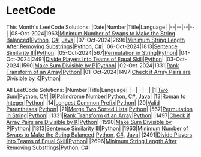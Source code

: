 # LeetCode
This Month's LeetCode Solutions:
|Date|Number|Title|Language|
|--|--|--|--|
|08-Oct-2024|1963|[Minimum Number of Swaps to Make the String Balanced](/1963)|[Python](/1963/1963.py), [C#](/1963/1963.cs), [Java](/1963/1963.java)|
|07-Oct-2024|2696|[Minimum String Length After Removing Substrings](/2696)|[Python](/2696/2696.py), [C#](/2696/2696.cs)|
|06-Oct-2024|1813|[Sentence Similarity III](/1813)|[Python](/1813/1813.py)|
|05-Oct-2024|567|[Permutation in String](/567)|[Python](/567/567.py)|
|04-Oct-2024|2491|[Divide Players Into Teams of Equal Skill](/2491)|[Python](/2491/2491.py)|
|03-Oct-2024|1590|[Make Sum Divisible by P](/1590)|[Python](/1590/1590.py)|
|02-Oct-2024|1331|[Rank Transform of an Array](/1331)|[Python](/1331/1331.py)|
|01-Oct-2024|1497|[Check if Array Pairs are Divisible by K](/1497)|[Python](/1497/1497.py)|

All LeetCode Solutions:
|Number|Title|Language|
|--|--|--|
|1|[Two Sum](/1)|[Python](/1/1.py), [C#](/1/1.cs)|
|9|[Palindrome Number](/9)|[Python](/9/9.py), [C#](/9/9.cs), [Java](/9/9.java)|
|13|[Roman to Integer](/13)|[Python](/13/13.py)|
|14|[Longest Common Prefix](/14)|[Python](/14/14.py)|
|20|[Valid Parentheses](/20)|[Python](/20/20.py)|
|21|[Merge Two Sorted Lists](/21)|[Python](/21/21.py)|
|567|[Permutation in String](/567)|[Python](/567/567.py)|
|1331|[Rank Transform of an Array](/1331)|[Python](/1331/1331.py)|
|1497|[Check if Array Pairs are Divisible by K](/1497)|[Python](/1497/1497.py)|
|1590|[Make Sum Divisible by P](/1590)|[Python](/1590/1590.py)|
|1813|[Sentence Similarity III](/1813)|[Python](/1813/1813.py)|
|1963|[Minimum Number of Swaps to Make the String Balanced](/1963)|[Python](/1963/1963.py), [C#](/1963/1963.cs), [Java](/1963/1963.java)|
|2491|[Divide Players Into Teams of Equal Skill](/2491)|[Python](/2491/2491.py)|
|2696|[Minimum String Length After Removing Substrings](/2696)|[Python](/2696/2696.py), [C#](/2696/2696.cs)|
